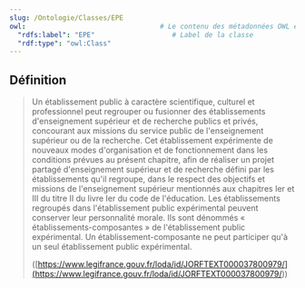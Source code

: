 ```yaml
---
slug: /Ontologie/Classes/EPE
owl:                                 # Le contenu des métadonnées OWL est utilisé par la balise <OntologyTable>
  "rdfs:label": "EPE"                   # Label de la classe
  "rdf:type": "owl:Class"
---
```


## Définition

> Un établissement public à caractère scientifique, culturel et professionnel peut regrouper ou fusionner des établissements d'enseignement supérieur et de recherche publics et privés, concourant aux missions du service public de l'enseignement supérieur ou de la recherche. Cet établissement expérimente de nouveaux modes d'organisation et de fonctionnement dans les conditions prévues au présent chapitre, afin de réaliser un projet partagé d'enseignement supérieur et de recherche défini par les établissements qu'il regroupe, dans le respect des objectifs et missions de l'enseignement supérieur mentionnés aux chapitres Ier et III du titre II du livre Ier du code de l'éducation.
> Les établissements regroupés dans l'établissement public expérimental peuvent conserver leur personnalité morale. Ils sont dénommés « établissements-composantes » de l'établissement public expérimental.
> Un établissement-composante ne peut participer qu'à un seul établissement public expérimental.
>
> ([https://www.legifrance.gouv.fr/loda/id/JORFTEXT000037800979/](<https://www.legifrance.gouv.fr/loda/id/JORFTEXT000037800979/>))

